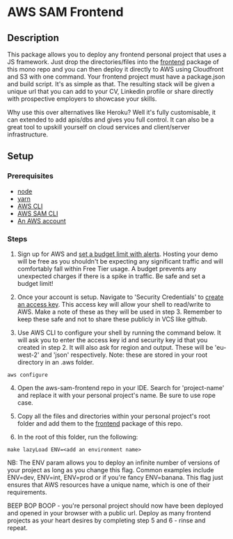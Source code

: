 # AWS SAM Frontend

## Description

This package allows you to deploy any frontend personal project that uses a JS framework. Just drop the directories/files into the [frontend](./packages/frontend) package of this mono repo and you can then deploy it directly to AWS using Cloudfront and S3 with one command. Your frontend project must have a package.json and build script. It's as simple as that. The resulting stack will be given a unique url that you can add to your CV, Linkedin profile or share directly with prospective employers to showcase your skills.

Why use this over alternatives like Heroku? Well it's fully customisable, it can extended to add apis/dbs and gives you full control. It can also be a great tool to upskill yourself on cloud services and client/server infrastructure.

## Setup

### Prerequisites

- [node](https://nodejs.org/en/)
- [yarn](https://classic.yarnpkg.com/lang/en/docs/install/#mac-stable)
- [AWS CLI](https://docs.aws.amazon.com/cli/latest/userguide/install-cliv2-mac.html)
- [AWS SAM CLI](https://docs.aws.amazon.com/serverless-application-model/latest/developerguide/serverless-sam-cli-install-mac.html)
- [An AWS account](https://aws.amazon.com/)

### Steps

1. Sign up for AWS and [set a budget limit with alerts](https://acloudguru.com/videos/acg-fundamentals/how-to-set-up-an-aws-billing-and-budget-alert?utm_source=google&utm_medium=paid-search&utm_campaign=cloud-transformation&utm_term=ssi-global-acg-core-dsa&utm_content=free-trial&gclid=Cj0KCQjwlPWgBhDHARIsAH2xdNc1B2rjJN2i4mgEEG6hLWxB21yhBJuF7rsHKoqzw-TFMhUdGL9dv3kaAh9-EALw_wcB). Hosting your demo will be free as you shouldn't be expecting any significant traffic and will comfortably fall within Free Tier usage. A budget prevents any unexpected charges if there is a spike in traffic. Be safe and set a budget limit!

2. Once your account is setup. Navigate to 'Security Credentials' to [create an access key](https://docs.aws.amazon.com/powershell/latest/userguide/pstools-appendix-sign-up.html). This access key will allow your shell to read/write to AWS. Make a note of these as they will be used in step 3. Remember to keep these safe and not to share these publicly in VCS like github.

3. Use AWS CLI to configure your shell by running the command below. It will ask you to enter the access key id and security key id that you created in step 2. It will also ask for region and output. These will be 'eu-west-2' and 'json' respectively. Note: these are stored in your root directory in an .aws folder.

```
aws configure
```

4. Open the aws-sam-frontend repo in your IDE. Search for 'project-name' and replace it with your personal project's name. Be sure to use rope case.

5. Copy all the files and directories within your personal project's root folder and add them to the [frontend](./packages/frontend) package of this repo.

6. In the root of this folder, run the following:

```
make lazyLoad ENV=<add an environment name>
```

NB: The ENV param allows you to deploy an infinite number of versions of your project as long as you change this flag. Common examples include ENV=dev, ENV=int, ENV=prod or if you're fancy ENV=banana. This flag just ensures that AWS resources have a unique name, which is one of their requirements.

BEEP BOP BOOP - you're personal project should now have been deployed and opened in your browser with a public url. Deploy as many frontend projects as your heart desires by completing step 5 and 6 - rinse and repeat.
